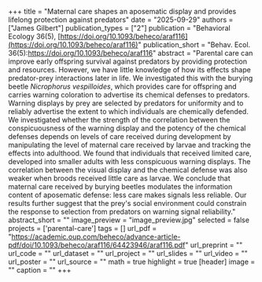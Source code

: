 +++
title = "Maternal care shapes an aposematic display and provides lifelong protection against predators"
date = "2025-09-29"
authors = ["James Gilbert"]
publication_types = ["2"]
publication = "Behavioral Ecology 36(5), [https://doi.org/10.1093/beheco/araf116](https://doi.org/10.1093/beheco/araf116)"
publication_short = "Behav. Ecol. 36(5):https://doi.org/10.1093/beheco/araf116"
abstract = "Parental care can improve early offspring survival against predators by providing protection and resources. However, we have little knowledge of how its effects shape predator-prey interactions later in life. We investigated this with the burying beetle _Nicrophorus vespilloides_, which provides care for offspring and carries warning coloration to advertise its chemical defenses to predators. Warning displays by prey are selected by predators for uniformity and to reliably advertise the extent to which individuals are chemically defended. We investigated whether the strength of the correlation between the conspicuousness of the warning display and the potency of the chemical defenses depends on levels of care received during development by manipulating the level of maternal care received by larvae and tracking the effects into adulthood. We found that individuals that received limited care, developed into smaller adults with less conspicuous warning displays. The correlation between the visual display and the chemical defense was also weaker when broods received little care as larvae. We conclude that maternal care received by burying beetles modulates the information content of aposematic defense: less care makes signals less reliable. Our results further suggest that the prey's social environment could constrain the response to selection from predators on warning signal reliability."
abstract_short = ""
image_preview = "image_preview.jpg"
selected = false
projects = ['parental-care']
tags = []
url_pdf = "https://academic.oup.com/beheco/advance-article-pdf/doi/10.1093/beheco/araf116/64423946/araf116.pdf"
url_preprint = ""
url_code = ""
url_dataset = ""
url_project = ""
url_slides = ""
url_video = ""
url_poster = ""
url_source = ""
math = true
highlight = true
[header]
image = ""
caption = ""
+++
